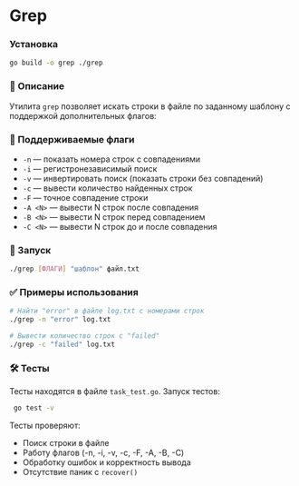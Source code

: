 # Grep


### Установка
```sh
go build -o grep ./grep
```


### 📌 Описание
Утилита `grep` позволяет искать строки в файле по заданному шаблону с поддержкой дополнительных флагов:

### 🔧 Поддерживаемые флаги
- `-n` — показать номера строк с совпадениями
- `-i` — регистронезависимый поиск
- `-v` — инвертировать поиск (показать строки без совпадений)
- `-c` — вывести количество найденных строк
- `-F` — точное совпадение строки
- `-A <N>` — вывести N строк после совпадения
- `-B <N>` — вывести N строк перед совпадением
- `-C <N>` — вывести N строк до и после совпадения

### 🚀 Запуск
```sh
./grep [ФЛАГИ] "шаблон" файл.txt
```

### ✅ Примеры использования
```sh
# Найти "error" в файле log.txt с номерами строк
./grep -n "error" log.txt

# Вывести количество строк с "failed"
./grep -c "failed" log.txt
```

### 🛠 Тесты
Тесты находятся в файле `task_test.go`.
Запуск тестов:
```sh
 go test -v
```
Тесты проверяют:
- Поиск строки в файле
- Работу флагов (-n, -i, -v, -c, -F, -A, -B, -C)
- Обработку ошибок и корректность вывода
- Отсутствие паник с `recover()`